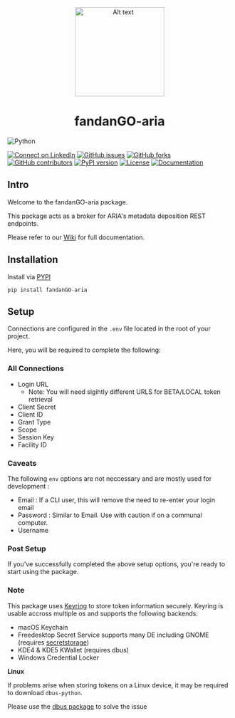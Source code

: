 


<div align="center">
  <img src="https://instruct-eric.org/upload/KIZ6uJYFfVnfSmcXqOrm6vuceCTUiYdT.png" alt="Alt text" width="200" margin='auto'>
  <h1>fandanGO-aria</h1>
</div>

![Python](https://img.shields.io/badge/python-3670A0?style=for-the-badge&logo=python&logoColor=ffdd54)



[![Connect on LinkedIn](https://img.shields.io/badge/Connect%20on-LinkedIn-blue.svg)](https://www.linkedin.com/company/instruct-eric/mycompany/)
[![GitHub issues](https://img.shields.io/github/issues/FragmentScreen/fandanGO-aria)](https://github.com/FragmentScreen/fandanGO-aria/issues)
[![GitHub forks](https://img.shields.io/github/forks/FragmentScreen/fandanGO-aria)](https://github.com/FragmentScreen/fandanGO-aria/network/members)
[![GitHub contributors](https://img.shields.io/github/contributors/FragmentScreen/fandanGO-aria)](https://github.com/FragmentScreen/fandanGO-aria/graphs/contributors)
[![PyPI version](https://badge.fury.io/py/fandanGO-aria.svg)](https://badge.fury.io/py/fandanGO-aria)
[![License](https://img.shields.io/badge/License-MIT-yellow.svg)](https://opensource.org/licenses/MIT)
[![Documentation](https://img.shields.io/badge/Documentation-Wiki-brightgreen)](https://github.com/FragmentScreen/fandanGO-aria/wiki)



## Intro

Welcome to the fandanGO-aria package.

This package acts as a broker for ARIA's metadata deposition REST endpoints.

Please refer to our [Wiki](https://github.com/FragmentScreen/fandanGO-aria/wiki) for full documentation. 

## Installation

Install via [PYPI](https://pypi.org/project/fandanGO-aria)

`pip install fandanGO-aria`


## Setup

Connections are configured in the `.env` file located in the root of your project.

Here, you will be required to complete the following:

### All Connections

- Login URL
    - Note: You will need slgihtly different URLS for BETA/LOCAL token retrieval 
- Client Secret
- Client ID
- Grant Type
- Scope
- Session Key
- Facility ID


### Caveats

The following `env` options are not neccessary and are mostly used for development : 

- Email : If a CLI user, this will remove the need to re-enter your login email
- Password : Similar to Email. Use with caution if on a communal computer.
- Username

### Post Setup

If you've successfully completed the above setup options, you're ready to start using the package.


### Note

This package uses [Keyring](https://pypi.org/project/keyring) to store token information securely.
Keyring is usable accross multiple os and supports the following backends:

- macOS Keychain
- Freedesktop Secret Service supports many DE including GNOME (requires [secretstorage](https://pypi.org/project/SecretStorage/))
- KDE4 & KDE5 KWallet (requires dbus)
- Windows Credential Locker

**Linux**

If problems arise when storing tokens on a Linux device, it may be required to download `dbus-python`.

Please use the [dbus package](https://pypi.org/project/dbus-python/) to solve the issue



